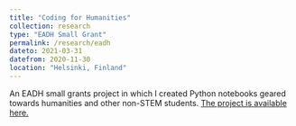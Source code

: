```yaml
---
title: "Coding for Humanities"
collection: research
type: "EADH Small Grant"
permalink: /research/eadh
dateto: 2021-03-31
datefrom: 2020-11-30
location: "Helsinki, Finland"
---
```


An EADH small grants project in which I created Python notebooks geared towards humanities and other non-STEM students.
[The project is available here.](https://github.com/esohman/EADH)
